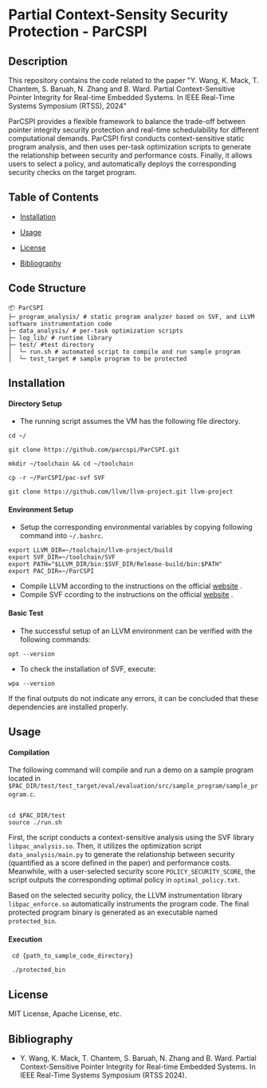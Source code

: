 
# Partial Context-Sensity Security Protection - ParCSPI

  

## Description

This repository contains the code related to the paper "Y. Wang, K. Mack, T. Chantem, S. Baruah, N. Zhang and B. Ward. Partial Context-Sensitive Pointer Integrity for Real-time Embedded Systems. In IEEE Real-Time Systems Symposium (RTSS), 2024"

  

ParCSPI provides a flexible framework to balance the trade-off between pointer integrity security protection and real-time schedulability for different computational demands. ParCSPI first conducts context-sensitive static program analysis, and then uses per-task optimization scripts to generate the relationship between security and performance costs. Finally, it allows users to select a policy, and  automatically deploys the corresponding security checks on the target program.


  

## Table of Contents

- [Installation](#installation)

- [Usage](#usage)

- [License](#license)

- [Bibliography](#bibliography)

  
## Code Structure

```
📦 ParCSPI
├─ program_analysis/ # static program analyzer based on SVF, and LLVM software instrumentation code
├─ data_analysis/ # per-task optimization scripts
├─ log_lib/ # runtime library
├─ test/ #test directory 
│  └─ run.sh # automated script to compile and run sample program
│  └─ test_target # sample program to be protected
```
## Installation

#### Directory Setup
  - The running script assumes the  VM has the following file directory.
```
cd ~/

git clone https://github.com/parcspi/ParCSPI.git 

mkdir ~/toolchain && cd ~/toolchain

cp -r ~/ParCSPI/pac-svf SVF 

git clone https://github.com/llvm/llvm-project.git llvm-project
```

#### Environment Setup
- Setup the corresponding environmental variables by copying following command into ``~/.bashrc``.
```
export LLVM_DIR=~/toolchain/llvm-project/build
export SVF_DIR=~/toolchain/SVF
export PATH="$LLVM_DIR/bin:$SVF_DIR/Release-build/bin:$PATH"
export PAC_DIR=~/ParCSPI
```
- Compile LLVM according to the instructions on the official [website](https://github.com/llvm/llvm-project) .
- Compile SVF ccording to the instructions on the official [website](https://github.com/SVF-tools/SVF) .

#### Basic Test
 - The successful setup of an LLVM environment can be verified with the following commands:
```
opt --version
```

- To check the installation of SVF, execute:
```
wpa --version
```

If the final outputs do not indicate any errors, it can be concluded that these dependencies are installed properly.



## Usage

  
#### Compilation

The following command will compile and run a demo on a sample program located in ``$PAC_DIR/test/test_target/eval/evaluation/src/sample_program/sample_program.c``.

  

```

cd $PAC_DIR/test 
source ./run.sh

```
First, the script conducts a context-sensitive analysis using the SVF library ``libpac_analysis.so``. Then, it utilizes the optimization script ``data_analysis/main.py`` to generate the relationship between security (quantified as a score defined in the paper) and performance costs. Meanwhile, with a user-selected security score ``POLICY_SECURITY_SCORE``, the script outputs the corresponding optimal policy in ``optimal_policy.txt``.

Based on the selected security policy, the LLVM instrumentation library ``libpac_enforce.so`` automatically instruments the program code. The final protected program binary is generated as an executable named ``protected_bin``.
  
  #### Execution

```
 cd {path_to_sample_code_directory}
 
 ./protected_bin
```


## License

MIT License, Apache License, etc.

  

## Bibliography

- Y. Wang, K. Mack, T. Chantem, S. Baruah, N. Zhang and B. Ward. Partial Context-Sensitive Pointer Integrity for Real-time Embedded Systems. In IEEE Real-Time Systems Symposium (RTSS 2024).